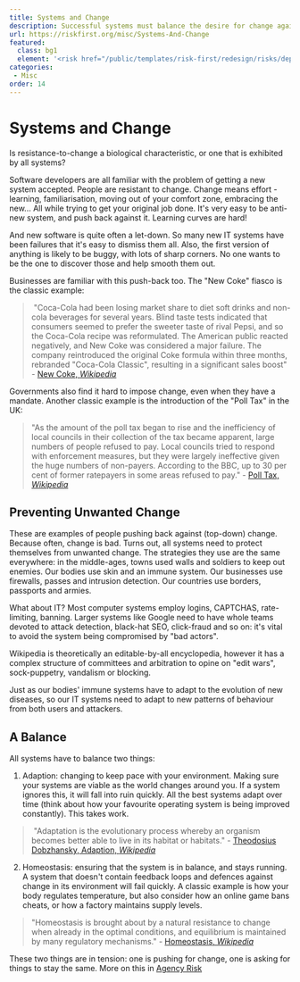 ```yaml
---
title: Systems and Change
description: Successful systems must balance the desire for change against the operational requirement of consistency.
url: https://riskfirst.org/misc/Systems-And-Change
featured: 
  class: bg1
  element: '<risk href="/public/templates/risk-first/redesign/risks/dependency_process_risk_v2.svg"><code id="s">D-Pr</code><title id="s">Systems And Change</title></risk>'
categories:
 - Misc
order: 14
---
```


# Systems and Change

Is resistance-to-change a biological characteristic, or one that is exhibited by all systems?

Software developers are all familiar with the problem of getting a new system accepted.  People are resistant to change.  Change means effort - learning, familiarisation, moving out of your comfort zone, embracing the new... All while trying to get your original job done.   It's very easy to be anti-new system, and push back against it.  Learning curves are hard!  

And new software is quite often a let-down.  So many new IT systems have been failures that it's easy to dismiss them all.    Also, the first version of anything is likely to be buggy, with lots of sharp corners.   No one wants to be the one to discover those and help smooth them out.

Businesses are familiar with this push-back too.  The "New Coke" fiasco is the classic example:

>  "Coca-Cola had been losing market share to diet soft drinks and non-cola beverages for several years. Blind taste tests indicated that consumers seemed to prefer the sweeter taste of rival Pepsi, and so the Coca-Cola recipe was reformulated. The American public reacted negatively, and New Coke was considered a major failure.  The company reintroduced the original Coke formula within three months, rebranded "Coca-Cola Classic", resulting in a significant sales boost" - [New Coke, _Wikipedia_](https://en.wikipedia.org/wiki/New_Coke) 

Governments also find it hard to impose change, even when they have a mandate.   Another classic example is the introduction of the "Poll Tax" in the UK:

> "As the amount of the poll tax began to rise and the inefficiency of local councils in their collection of the tax became apparent, large numbers of people refused to pay. Local councils tried to respond with enforcement measures, but they were largely ineffective given the huge numbers of non-payers. According to the BBC, up to 30 per cent of former ratepayers in some areas refused to pay." - [Poll Tax, _Wikipedia_](https://en.wikipedia.org/wiki/Poll_tax_(Great_Britain))

## Preventing Unwanted Change

These are examples of people pushing back against (top-down) change.   Because often, change is bad.   Turns out, all systems need to protect themselves from unwanted change.  The strategies they use are the same everywhere:  in the middle-ages, towns used walls and soldiers to keep out enemies.  Our bodies use skin and an immune system.  Our businesses use firewalls, passes and intrusion detection.  Our countries use borders, passports and armies.  

What about IT?  Most computer systems employ logins, CAPTCHAS, rate-limiting, banning.  Larger systems like Google need to have whole teams devoted to attack detection, black-hat SEO, click-fraud and so on:  it's vital to avoid the system being compromised by "bad actors".    

Wikipedia is theoretically an editable-by-all encyclopedia, however it has a complex structure of committees and arbitration to opine on "edit wars", sock-puppetry, vandalism or blocking.  

Just as our bodies' immune systems have to adapt to the evolution of new diseases, so our IT systems need to adapt to new patterns of behaviour from both users and attackers.

## A Balance

All systems have to balance two things:  

1) Adaption:  changing to keep pace with your environment.  Making sure your systems are viable as the world changes around you.  If a system ignores this, it will fall into ruin quickly.  All the best systems adapt over time (think about how your favourite operating system is being improved constantly). This takes work.  

>  "Adaptation is the evolutionary process whereby an organism becomes better able to live in its habitat or habitats." - [Theodosius Dobzhansky, Adaption, _Wikipedia_](https://en.wikipedia.org/wiki/Adaptation)

2) Homeostasis: ensuring that the system is in balance, and stays running.    A system that doesn't contain feedback loops and defences against change in its environment will fail quickly.  A classic example is how your body regulates temperature, but also consider how an online game bans cheats, or how a factory maintains supply levels.

> "Homeostasis is brought about by a natural resistance to change when already in the optimal conditions, and equilibrium is maintained by many regulatory mechanisms." - [Homeostasis, _Wikipedia_](https://en.wikipedia.org/wiki/Homeostasis)

These two things are in tension:  one is pushing for change, one is asking for things to stay the same.   More on this in [Agency Risk](../risks/Agency-Risk.md)
